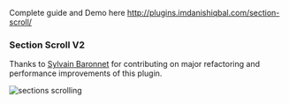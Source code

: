 Complete guide and Demo here <a href="http://plugins.imdanishiqbal.com/section-scroll/" target="_blank">http://plugins.imdanishiqbal.com/section-scroll/</a>

<h3>Section Scroll V2</h3>
<p>Thanks to <a href="https://github.com/sylvainbaronnet" target="_blank">Sylvain Baronnet</a> for contributing on major refactoring and performance improvements of this plugin.</p>

<img src="http://plugins.imdanishiqbal.com/section-scroll/images/for-git.jpg" alt="sections scrolling">
